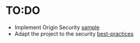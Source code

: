 
# TO:DO

- Implement Origin Security [sample](https://github.com/moloch--/reasonably-secure-electron#origin-security)
- Adapt the project to the security [best-practices](https://electronjs.org/docs/tutorial/security)